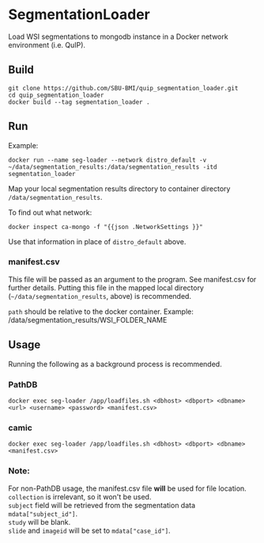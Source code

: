 # SegmentationLoader
Load WSI segmentations to mongodb instance in a Docker network environment (i.e. QuIP).

## Build

```
git clone https://github.com/SBU-BMI/quip_segmentation_loader.git
cd quip_segmentation_loader
docker build --tag segmentation_loader .
```

## Run
Example:

```
docker run --name seg-loader --network distro_default -v ~/data/segmentation_results:/data/segmentation_results -itd segmentation_loader
```

Map your local segmentation results directory to container directory `/data/segmentation_results`.

To find out what network:
```
docker inspect ca-mongo -f "{{json .NetworkSettings }}"
```
Use that information in place of `distro_default` above.

### manifest.csv
This file will be passed as an argument to the program.  See manifest.csv for further details.
Putting this file in the mapped local directory (`~/data/segmentation_results`, above) is recommended.

`path` should be relative to the docker container.
Example: /data/segmentation_results/WSI_FOLDER_NAME

## Usage
Running the following as a background process is recommended.

### PathDB

```
docker exec seg-loader /app/loadfiles.sh <dbhost> <dbport> <dbname> <url> <username> <password> <manifest.csv>
```
### camic
```
docker exec seg-loader /app/loadfiles.sh <dbhost> <dbport> <dbname> <manifest.csv>
```

### Note: 

For non-PathDB usage, the manifest.csv file **will** be used for file location.<br>
`collection` is irrelevant, so it won't be used.<br>
`subject` field will be retrieved from the segmentation data `mdata["subject_id"]`.<br>
`study` will be blank.<br>
`slide` and `imageid` will be set to `mdata["case_id"]`.
